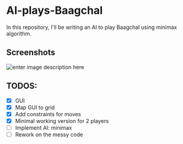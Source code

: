 # AI-plays-Baagchal  
In this repository, I'll be writing an AI to play Baagchal using minimax algorithm.  
  
  
  ## Screenshots
  ![enter image description here](https://raw.githubusercontent.com/sarangbishal/AI-plays-Baagchal/master/images/screenshots/sc1.JPG)
  
## TODOS:

 - [x] GUI
 - [x] Map GUI to grid
 - [x] Add constraints for moves
 - [x] Minimal working version for 2 players
 - [ ] Implement AI: minimax
 - [ ] Rework on the messy code
